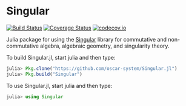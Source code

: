# Singular

[![Build Status](https://travis-ci.com/oscar-system/Singular.jl.svg?branch=master)](https://travis-ci.com/oscar-system/Singular.jl)
[![Coverage Status](https://coveralls.io/repos/github/oscar-system/Singular.jl/badge.svg)](https://coveralls.io/github/oscar-system/Singular.jl)
[![codecov.io](https://codecov.io/github/oscar-system/Singular.jl/coverage.svg?branch=master)](https://codecov.io/gh/oscar-system/Singular.jl)

Julia package for using the [Singular](https://www.singular.uni-kl.de/) library for commutative and
non-commutative algebra, algebraic geometry, and singularity theory.

To build Singular.jl, start julia and then type:

```julia
julia> Pkg.clone("https://github.com/oscar-system/Singular.jl")
julia> Pkg.build("Singular")
```
To use Singular.jl, start julia and then type:

```julia
julia> using Singular
```
